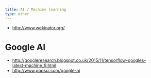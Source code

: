 ```yaml
---
title: AI / Machine learning
type: other
---
```

* http://www.wekinator.org/

# Google AI
* http://googleresearch.blogspot.co.uk/2015/11/tensorflow-googles-latest-machine_9.html
* http://www.popsci.com/google-ai
